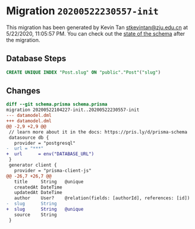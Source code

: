 # Migration `20200522230557-init`

This migration has been generated by Kevin Tan <stkevintan@zju.edu.cn> at 5/22/2020, 11:05:57 PM.
You can check out the [state of the schema](./schema.prisma) after the migration.

## Database Steps

```sql
CREATE UNIQUE INDEX "Post.slug" ON "public"."Post"("slug")
```

## Changes

```diff
diff --git schema.prisma schema.prisma
migration 20200522104227-init..20200522230557-init
--- datamodel.dml
+++ datamodel.dml
@@ -2,9 +2,9 @@
 // learn more about it in the docs: https://pris.ly/d/prisma-schema
 datasource db {
   provider = "postgresql"
-  url = "***"
+  url      = env("DATABASE_URL")
 }
 generator client {
   provider = "prisma-client-js"
@@ -26,7 +26,7 @@
   title     String   @unique
   createdAt DateTime
   updatedAt DateTime
   author    User?    @relation(fields: [authorId], references: [id])
-  slug      String
+  slug      String   @unique
   source    String
 }
```


